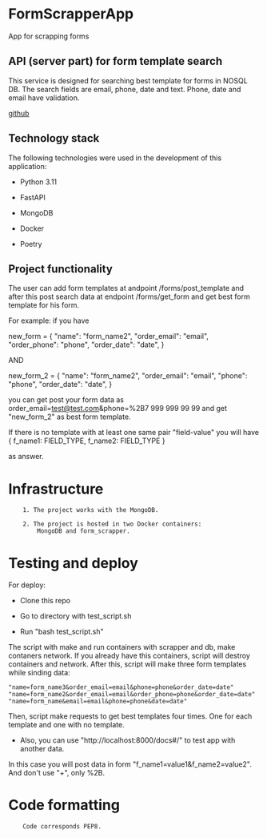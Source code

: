 # FormScrapperApp
App for scrapping forms


## API (server part) for form template search

This service is designed for searching best template for forms in NOSQL DB. The search fields are email, phone, date and text. Phone, date and email have validation.


[github](https://github.com/Samiel19)

## Technology stack
The following technologies were used in the development of this application:

- Python 3.11

- FastAPI

- MongoDB

- Docker

- Poetry


## Project functionality

The user can add form templates at andpoint /forms/post_template and after this post search data
at endpoint /forms/get_form and get best form template for his form.

For example: if you have

new_form = {
    "name": "form_name2",
    "order_email": "email",
    "order_phone": "phone",
    "order_date": "date",
}

AND

new_form_2 = {
    "name": "form_name2",
    "order_email": "email",
    "phone": "phone",
    "order_date": "date",
}

you can get post your form data as order_email=test@test.com&phone=%2B7 999 999 99 99
and get "new_form_2" as best form template.

If there is no template with at least one same pair "field-value" you will have
{
    f_name1: FIELD_TYPE,
    f_name2: FIELD_TYPE
}

as answer.


# Infrastructure

        1. The project works with the MongoDB.

        2. The project is hosted in two Docker containers:
            MongoDB and form_scrapper.


# Testing and deploy

   For deploy:

   - Clone this repo

   - Go to directory with test_script.sh

   - Run "bash test_script.sh"

   The script with make and run containers with scrapper and db, make contaners network.
   If you already have this containers, script will destroy containers and network.
   After this, script will make three form templates while sinding data:

    "name=form_name3&order_email=email&phone=phone&order_date=date"
    "name=form_name2&order_email=email&order_phone=phone&order_date=date"
    "name=form_name&email=email&phone=phone&date=date"

   Then, script make requests to get best templates four times. One for each template and one with no template.

   - Also, you can use "http://localhost:8000/docs#/" to test app with another data.

   In this case you will post data in form "f_name1=value1&f_name2=value2". And don't use "+", only %2B.


# Code formatting

        Code corresponds PEP8.
